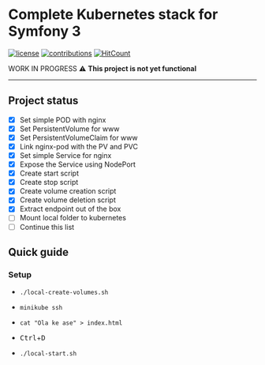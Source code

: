 # Complete Kubernetes stack for Symfony 3

[![license](https://img.shields.io/github/license/mashape/apistatus.svg?style=flat-square)](LICENSE)
[![contributions](https://img.shields.io/badge/contributions-welcome-brightgreen.svg?style=flat-square)](https://github.com/carlosas/kubernetes-for-symfony/issues)
[![HitCount](http://hits.dwyl.com/carlosas/kubernetes-for-symfony.svg)](http://hits.dwyl.com/carlosas/kubernetes-for-symfony)

WORK IN PROGRESS :warning: **This project is not yet functional**

---

## Project status

- [x] Set simple POD with nginx
- [x] Set PersistentVolume for www
- [x] Set PersistentVolumeClaim for www
- [x] Link nginx-pod with the PV and PVC
- [x] Set simple Service for nginx
- [x] Expose the Service using NodePort
- [x] Create start script
- [x] Create stop script
- [x] Create volume creation script
- [x] Create volume deletion script
- [x] Extract endpoint out of the box
- [ ] Mount local folder to kubernetes
- [ ] Continue this list

## Quick guide

### Setup

* `./local-create-volumes.sh`

* `minikube ssh`

* `cat "Ola ke ase" > index.html`

* <kbd>Ctrl</kbd>+<kbd>D</kbd>

* `./local-start.sh`
